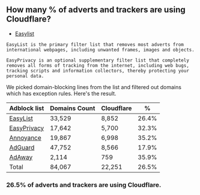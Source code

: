 ## How many % of adverts and trackers are using Cloudflare?


- [Easylist](https://web.archive.org/web/20210516110248/https://easylist.to/)
```
EasyList is the primary filter list that removes most adverts from international webpages, including unwanted frames, images and objects.

EasyPrivacy is an optional supplementary filter list that completely removes all forms of tracking from the internet, including web bugs, tracking scripts and information collectors, thereby protecting your personal data.
```


We picked domain-blocking lines from the list and filtered out domains which has exception rules.
Here's the result.


| Adblock list | Domains Count | Cloudflare | % |
| --- | --- | --- | --- |
| [EasyList](https://easylist.to/easylist/easylist.txt) | 33,529 | 8,852 | 26.4% |
| [EasyPrivacy](https://easylist.to/easylist/easyprivacy.txt) | 17,642 | 5,700 | 32.3% |
| [Annoyance](https://secure.fanboy.co.nz/fanboy-annoyance.txt) | 19,867 | 6,998 | 35.2% |
| [AdGuard](https://adguardteam.github.io/AdGuardSDNSFilter/Filters/filter.txt) | 47,752 | 8,566 | 17.9% |
| [AdAway](https://raw.githubusercontent.com/AdAway/adaway.github.io/master/hosts.txt) | 2,114 | 759 | 35.9% |
| Total | 84,067 | 22,251 | 26.5% |


### 26.5% of adverts and trackers are using Cloudflare.